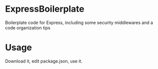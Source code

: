 # ExpressBoilerplate
Boilerplate code for Express, including some security middlewares and a code organization tips

# Usage

Download it, edit package.json, use it.
